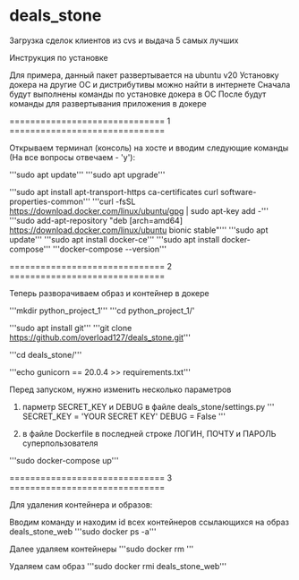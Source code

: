 # deals_stone
Загрузка сделок клиентов из cvs и выдача 5 самых лучших

Инструкция по установке

Для примера, данный пакет развертывается на ubuntu v20
Установку докера на другие ОС и дистрибутивы можно найти в интернете
Сначала будут выполнены команды по установке докера в ОС
После будут команды для развертывания приложения в докере

============================== 1 ==============================

Открываем терминал (консоль) на хосте и вводим следующие команды (На все вопросы отвечаем - 'y'):


'''sudo apt update'''
'''sudo apt upgrade'''

'''sudo apt install apt-transport-https ca-certificates curl software-properties-common'''
'''curl -fsSL https://download.docker.com/linux/ubuntu/gpg | sudo apt-key add -'''
'''sudo add-apt-repository "deb [arch=amd64] https://download.docker.com/linux/ubuntu bionic stable"'''
'''sudo apt update'''
'''sudo apt install docker-ce'''
'''sudo apt  install docker-compose'''
'''docker-compose --version'''

============================== 2 ==============================

Теперь разворачиваем образ и контейнер в докере


'''mkdir python_project_1'''
'''cd python_project_1/'

'''sudo apt install git'''
'''git clone https://github.com/overload127/deals_stone.git'''

'''cd deals_stone/'''

'''echo gunicorn == 20.0.4 >> requirements.txt'''

Перед запуском, нужно изменить несколько параметров
1) парметр SECRET_KEY и DEBUG в файле deals_stone/settings.py
'''
SECRET_KEY = 'YOUR SECRET KEY'
DEBUG = False
'''

2) в файле Dockerfile в последней строке ЛОГИН, ПОЧТУ и ПАРОЛЬ суперпользователя

'''sudo docker-compose up'''


============================== 3 ==============================

Для удаления контейнера и образов:


Вводим команду и находим id всех контейнеров ссылающихся на образ deals_stone_web
'''sudo docker ps -a'''

Далее удаляем контейнеры
'''sudo docker rm <CONTAINER ID>'''

Удаляем сам образ
'''sudo docker rmi deals_stone_web'''